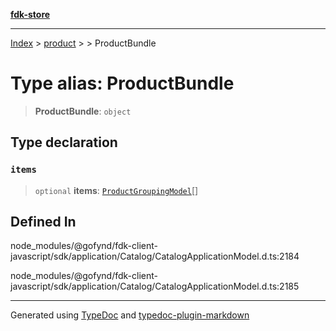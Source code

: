 [**fdk-store**](../../../README.md)
***

[Index](../../../API.md) > [product](../../README.md) > [<internal>](../README.md) > ProductBundle

# Type alias: ProductBundle

> **ProductBundle**: `object`

## Type declaration

### `items`

> `optional` **items**: [`ProductGroupingModel`](type-alias.ProductGroupingModel.md)[]

## Defined In

node\_modules/@gofynd/fdk-client-javascript/sdk/application/Catalog/CatalogApplicationModel.d.ts:2184

node\_modules/@gofynd/fdk-client-javascript/sdk/application/Catalog/CatalogApplicationModel.d.ts:2185

***
Generated using [TypeDoc](https://typedoc.org/) and [typedoc-plugin-markdown](https://www.npmjs.com/package/typedoc-plugin-markdown)

